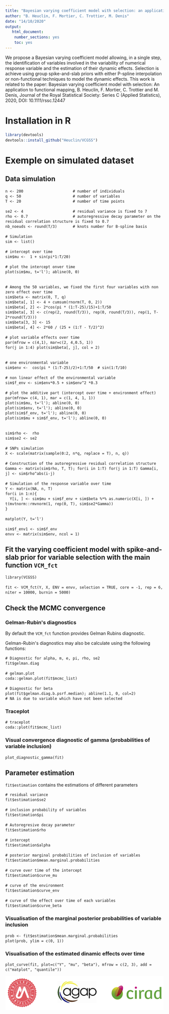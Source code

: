 ```yaml
---
title: "Bayesian varying coefficient model with selection: an application to functional mapping"
author: "B. Heuclin, F. Mortier, C. Trottier, M. Denis"
date: "14/10/2020"
output:
   html_document:
    number_sections: yes
    toc: yes
---
```






We propose a Bayesian varying coefficient model  allowing, in a single step, the identification of variables involved in the variability of numerical response variable and the estimation of their dynamic effects. Selection is achieve using group spike-and-slab priors with either  P-spline interpolation  or  non-functional techniques to model the dynamic effects. This work is related to the paper: Bayesian varying coefficient model with selection: An application to functional mapping, B. Heuclin, F. Mortier, C. Trottier and M. Denis, Journal of the Royal Statistical Society: Series C (Applied Statistics), 2020,  DOI: 10.1111/rssc.12447



# Installation in R

``` r
library(devtools)
devtools::install_github("Heuclin/VCGSS")
```


# Exemple on simulated dataset

## Data simulation 
```{r}
n <- 200                      # number of individuals
q <- 50                       # number of variables
T <- 20                       # number of time points

se2 <- 4                      # residual variance is fixed to 7
rho <- 0.7                    # autoregressive decay parameter on the residual correlation structure is fixed to 0.7
nb_noeuds <- round(T/3)       # knots number for B-spline basis
 
# Simulation
sim <- list()

# intercept over time
sim$mu <-  1 + sin(pi*1:T/20) 

# plot the intercept onver time
plot(sim$mu, t='l'); abline(0, 0)


# Among the 50 variables, we fixed the first four variables with non zero effect over time
sim$beta <- matrix(0, T, q)
sim$beta[, 1] <- 4 + cumsum(rnorm(T, 0, 2))
sim$beta[, 2] <- 2*cos(pi * (1:T-25)/15)+1:T/50
sim$beta[, 3] <- c(rep(2, round(T/3)), rep(0, round(T/3)), rep(1, T-2*round(T/3)))
sim$beta[3, 3] <- 15
sim$beta[, 4] <- 2*60 / (25 + (1:T - T/2)^2)

# plot variable effects over time
par(mfrow = c(4,1), mar=c(2, 4,0.5, 1))
for(j in 1:4) plot(sim$beta[, j], col = 2)


# one environmental variable 
sim$env <-  cos(pi * (1:T-25)/2)+1:T/50  # sin(1:T/10)

# non linear effect of the environmental variable
sim$f_env <- sim$env*0.5 + sim$env^2 *0.3

# plot the additive part (intercept over time + environment effect)
par(mfrow= c(4, 1), mar = c(1, 4, 1, 1))
plot(sim$mu, t='l'); abline(0, 0)
plot(sim$env, t='l'); abline(0, 0)
plot(sim$f_env, t='l'); abline(0, 0)
plot(sim$mu + sim$f_env, t='l'); abline(0, 0)


sim$rho <-  rho
sim$se2 <- se2

# SNPs simulation
X <- scale(matrix(sample(0:2, n*q, replace = T), n, q))

# Construction of the autoregressive residual correlation structure
Gamma <- matrix(sim$rho, T, T); for(i in 1:T) for(j in 1:T) Gamma[i, j] <- sim$rho^abs(i-j) 

# Simulation of the response variable over time
Y <- matrix(NA, n, T)
for(i in 1:n){
  Y[i, ] <- sim$mu + sim$f_env + sim$beta %*% as.numeric(X[i, ]) + t(mvtnorm::rmvnorm(1, rep(0, T), sim$se2*Gamma))   
}

matplot(Y, t='l')

sim$f_env1 <- sim$f_env
envv <- matrix(sim$env, ncol = 1)
```


## Fit the varying coefficient model with spike-and-slab prior for variable selection with the main function `VCM_fct` 
```{r}
library(VCGSS)

fit <- VCM_fct(Y, X, ENV = envv, selection = TRUE, core = -1, rep = 6, niter = 10000, burnin = 5000)
```

## Check the MCMC convergence

### Gelman-Rubin's diagnostics 

By default the `VCM_fct` function provides Gelman Rubins diagnostic.

Gelman-Rubin's diagnostics may also be calculate using the following functions:

```{r}
# Diagnostic for alpha, m, e, pi, rho, se2
fit$gelman.diag

# gelman.plot
coda::gelman.plot(fit$mcmc_list)

# Diagnostic for beta
plot(fit$gelman.diag.b.psrf.median); abline(1.1, 0, col=2)  
# NA is due to variable which have not been selected

```

### Traceplot

```{r}
# traceplot
coda::plot(fit$mcmc_list)
```

### Visual convergence diagnostic of gamma (probabilities of variable inclusion)

```{r}
plot_diagnostic_gamma(fit)
```



## Parameter estimation
`fit$estimation` contains the estimations of different parameters 

```{r}
# residual variance
fit$estimation$se2 

# inclusion probability of variables
fit$estimation$pi   

# Autoregresive decay parameter
fit$estimation$rho  

# intercept
fit$estimation$alpha 

# posterior marginal probabilities of inclusion of variables
fit$estimation$mean.marginal.probabilities  

# curve over time of the intercept
fit$estimation$curve_mu    

# curve of the environment  
fit$estimation$curve_env   

# curve of the effect over time of each variables
fit$estimation$curve_beta  
```

### Visualisation of the marginal posterior probabilities of variable inclusion 

```{r}
prob <- fit$estimation$mean.marginal.probabilities
plot(prob, ylim = c(0, 1))
```

### Visualisation of the estimated dinamic effects over time

```{r}
plot_curve(fit, plot=c("Y", "mu", "beta"), mfrow = c(2, 3), add = c("matplot", "quantile"))
```

![](logo.png)

